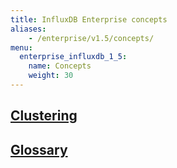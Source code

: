 ```yaml
---
title: InfluxDB Enterprise concepts
aliases:
    - /enterprise/v1.5/concepts/
menu:
  enterprise_influxdb_1_5:
    name: Concepts
    weight: 30
---
```


## [Clustering](/enterprise_influxdb/v1.5/concepts/clustering)
## [Glossary](/enterprise_influxdb/v1.5/concepts/glossary/)
